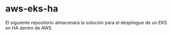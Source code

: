 # aws-eks-ha
El siguiente repositorio almacenara la solución para el despliegue de un EKS en HA dentro de AWS
